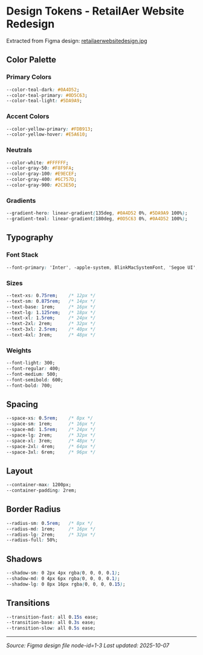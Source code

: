 # Design Tokens - RetailAer Website Redesign

Extracted from Figma design: [retailaerwebsitedesign.jpg](figma/retailaerwebsitedesign.jpg)

## Color Palette

### Primary Colors
```css
--color-teal-dark: #0A4D52;
--color-teal-primary: #0D5C63;
--color-teal-light: #5DA9A9;
```

### Accent Colors
```css
--color-yellow-primary: #FDB913;
--color-yellow-hover: #E5A610;
```

### Neutrals
```css
--color-white: #FFFFFF;
--color-gray-50: #F8F9FA;
--color-gray-100: #E9ECEF;
--color-gray-400: #6C757D;
--color-gray-900: #2C3E50;
```

### Gradients
```css
--gradient-hero: linear-gradient(135deg, #0A4D52 0%, #5DA9A9 100%);
--gradient-teal: linear-gradient(180deg, #0D5C63 0%, #0A4D52 100%);
```

## Typography

### Font Stack
```css
--font-primary: 'Inter', -apple-system, BlinkMacSystemFont, 'Segoe UI', sans-serif;
```

### Sizes
```css
--text-xs: 0.75rem;    /* 12px */
--text-sm: 0.875rem;   /* 14px */
--text-base: 1rem;     /* 16px */
--text-lg: 1.125rem;   /* 18px */
--text-xl: 1.5rem;     /* 24px */
--text-2xl: 2rem;      /* 32px */
--text-3xl: 2.5rem;    /* 40px */
--text-4xl: 3rem;      /* 48px */
```

### Weights
```css
--font-light: 300;
--font-regular: 400;
--font-medium: 500;
--font-semibold: 600;
--font-bold: 700;
```

## Spacing
```css
--space-xs: 0.5rem;    /* 8px */
--space-sm: 1rem;      /* 16px */
--space-md: 1.5rem;    /* 24px */
--space-lg: 2rem;      /* 32px */
--space-xl: 3rem;      /* 48px */
--space-2xl: 4rem;     /* 64px */
--space-3xl: 6rem;     /* 96px */
```

## Layout
```css
--container-max: 1200px;
--container-padding: 2rem;
```

## Border Radius
```css
--radius-sm: 0.5rem;   /* 8px */
--radius-md: 1rem;     /* 16px */
--radius-lg: 2rem;     /* 32px */
--radius-full: 50%;
```

## Shadows
```css
--shadow-sm: 0 2px 4px rgba(0, 0, 0, 0.1);
--shadow-md: 0 4px 6px rgba(0, 0, 0, 0.1);
--shadow-lg: 0 8px 16px rgba(0, 0, 0, 0.15);
```

## Transitions
```css
--transition-fast: all 0.15s ease;
--transition-base: all 0.3s ease;
--transition-slow: all 0.5s ease;
```

---

*Source: Figma design file node-id=1-3*
*Last updated: 2025-10-07*

